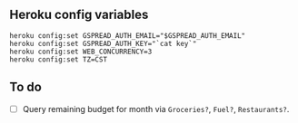 ## Heroku config variables

```
heroku config:set GSPREAD_AUTH_EMAIL="$GSPREAD_AUTH_EMAIL"
heroku config:set GSPREAD_AUTH_KEY="`cat key`"
heroku config:set WEB_CONCURRENCY=3
heroku config:set TZ=CST
```

## To do

- [ ] Query remaining budget for month via `Groceries?`, `Fuel?`, `Restaurants?`.
